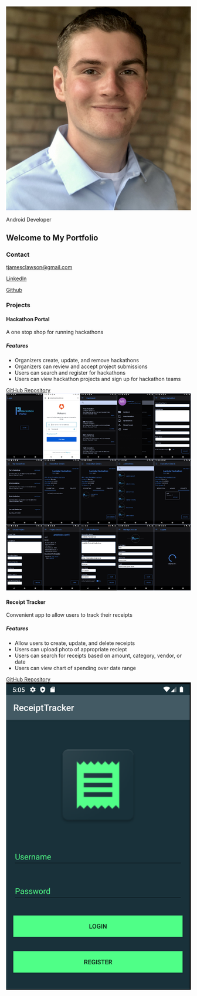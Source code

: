 
![profile picture](https://github.com/tjclawson/portfolio/blob/master/IMG_1356.jpg)

Android Developer


## Welcome to My Portfolio

### Contact
tjamesclawson@gmail.com

[LinkedIn](https://www.linkedin.com/in/tyler-clawson-54a881160/)

[Github](https://github.com/tjclawson)


### Projects
#### Hackathon Portal
A one stop shop for running hackathons
##### Features
- Organizers create, update, and remove hackathons
- Organizers can review and accept project submissions
- Users can search and register for hackathons
- Users can view hackathon projects and sign up for hackathon teams

[GitHub Repository](https://github.com/Lambda-School-Labs/hackathon-portal-android)
![hackathon screenshots](https://github.com/tjclawson/portfolio/blob/master/screenshots.png)


#### Receipt Tracker
Convenient app to allow users to track their receipts
##### Features
- Allow users to create, update, and delete receipts
- Users can upload photo of appropriate reciept
- Users can search for receipts based on amount, category, vendor, or date
- Users can view chart of spending over date range

[GitHub Repository](https://github.com/Build-Week-ReceiptTracker/Android)
![receipt tracker screenshot](https://github.com/tjclawson/portfolio/blob/master/image%20(36).png)
